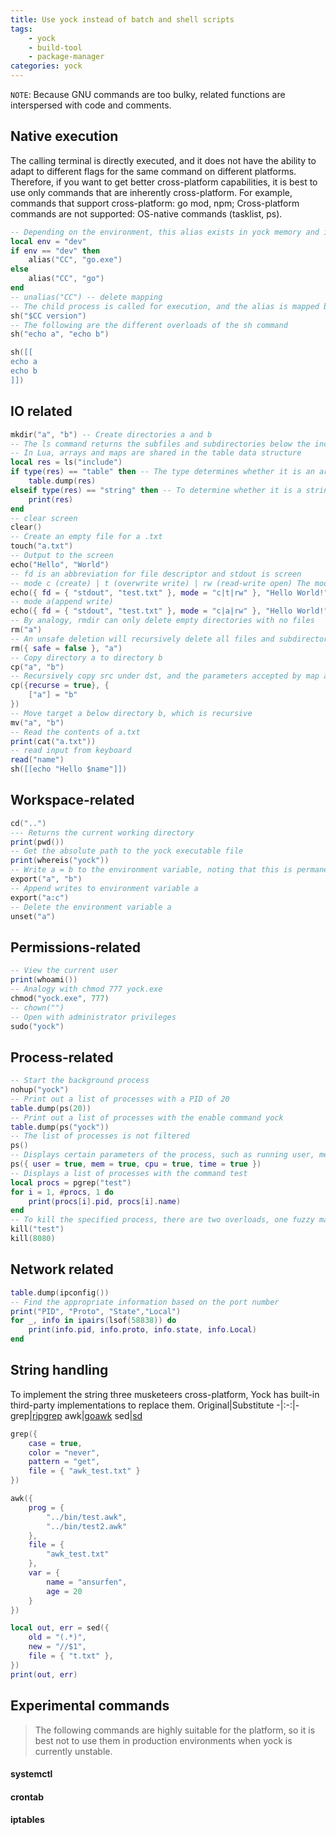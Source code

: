 ```yaml
---
title: Use yock instead of batch and shell scripts
tags:
    - yock
    - build-tool
    - package-manager
categories: yock
---
```


`NOTE`: Because GNU commands are too bulky, related functions are interspersed with code and comments.

## Native execution

The calling terminal is directly executed, and it does not have the ability to adapt to different flags for the same command on different platforms. Therefore, if you want to get better cross-platform capabilities, it is best to use only commands that are inherently cross-platform. For example, commands that support cross-platform: go mod, npm; Cross-platform commands are not supported: OS-native commands (tasklist, ps).

```lua
-- Depending on the environment, this alias exists in yock memory and is not executed directly in the terminal
local env = "dev"
if env == "dev" then
    alias("CC", "go.exe")
else
    alias("CC", "go")
end
-- unalias("CC") -- delete mapping
-- The child process is called for execution, and the alias is mapped before execution
sh("$CC version")
-- The following are the different overloads of the sh command
sh("echo a", "echo b")

sh([[
echo a
echo b
]])
```

## IO related

```lua
mkdir("a", "b") -- Create directories a and b
-- The ls command returns the subfiles and subdirectories below the include directory in the form of arrays
-- In Lua, arrays and maps are shared in the table data structure
local res = ls("include")
if type(res) == "table" then -- The type determines whether it is an array
    table.dump(res)
elseif type(res) == "string" then -- To determine whether it is a string, you can use awk, grep to extract the data instead of objectifying the operation data
    print(res)
end
-- clear screen
clear()
-- Create an empty file for a .txt
touch("a.txt")
-- Output to the screen
echo("Hello", "World")
-- fd is an abbreviation for file descriptor and stdout is screen
-- mode c (create) | t (overwrite write) | rw (read-write open) The mode in which the file is opened
echo({ fd = { "stdout", "test.txt" }, mode = "c|t|rw" }, "Hello World!")
-- mode a(append write)
echo({ fd = { "stdout", "test.txt" }, mode = "c|a|rw" }, "Hello World!")
-- By analogy, rmdir can only delete empty directories with no files
rm("a")
-- An unsafe deletion will recursively delete all files and subdirectories in directory a
rm({ safe = false }, "a")
-- Copy directory a to directory b
cp("a", "b")
-- Recursively copy src under dst, and the parameters accepted by map are source directory (src) -> destination directory (dst)
cp({recurse = true}, {
    ["a"] = "b"
})
-- Move target a below directory b, which is recursive
mv("a", "b")
-- Read the contents of a.txt
print(cat("a.txt"))
-- read input from keyboard
read("name")
sh([[echo "Hello $name"]])
```

## Workspace-related
```lua
cd("..")
--- Returns the current working directory
print(pwd())
-- Get the absolute path to the yock executable file
print(whereis("yock"))
-- Write a = b to the environment variable, noting that this is permanent
export("a", "b")
-- Append writes to environment variable a
export("a:c")
-- Delete the environment variable a
unset("a")
```

## Permissions-related
```lua
-- View the current user
print(whoami())
-- Analogy with chmod 777 yock.exe
chmod("yock.exe", 777)
-- chown("")
-- Open with administrator privileges
sudo("yock")
```

## Process-related
```lua
-- Start the background process
nohup("yock")
-- Print out a list of processes with a PID of 20
table.dump(ps(20))
-- Print out a list of processes with the enable command yock
table.dump(ps("yock"))
-- The list of processes is not filtered
ps()
-- Displays certain parameters of the process, such as running user, memory information, CPU information, startup time
ps({ user = true, mem = true, cpu = true, time = true })
-- Displays a list of processes with the command test
local procs = pgrep("test")
for i = 1, #procs, 1 do
    print(procs[i].pid, procs[i].name)
end
-- To kill the specified process, there are two overloads, one fuzzy match command and one PID
kill("test")
kill(8080)
```

## Network related
```lua
table.dump(ipconfig())
-- Find the appropriate information based on the port number
print("PID", "Proto", "State","Local")
for _, info in ipairs(lsof(58838)) do
    print(info.pid, info.proto, info.state, info.Local)
end
```

## String handling

To implement the string three musketeers cross-platform, Yock has built-in third-party implementations to replace them.
Original|Substitute
-|:-:|-
grep|[ripgrep](https://github.com/BurntSushi/ripgrep)
awk|[goawk](https://github.com/benhoyt/goawk)
sed|[sd](https://github.com/chmln/sd)

```lua
grep({
    case = true,
    color = "never",
    pattern = "get",
    file = { "awk_test.txt" }
})
```

```lua
awk({
    prog = {
        "../bin/test.awk",
        "../bin/test2.awk"
    },
    file = {
        "awk_test.txt"
    },
    var = {
        name = "ansurfen",
        age = 20
    }
})
```

```lua
local out, err = sed({
    old = "(.*)",
    new = "//$1",
    file = { "t.txt" },
})
print(out, err)
```

## Experimental commands
> The following commands are highly suitable for the platform, so it is best not to use them in production environments when yock is currently unstable.

#### systemctl

#### crontab

#### iptables